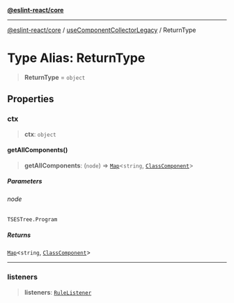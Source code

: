 [**@eslint-react/core**](../../../../README.md)

***

[@eslint-react/core](../../../../README.md) / [useComponentCollectorLegacy](../README.md) / ReturnType

# Type Alias: ReturnType

> **ReturnType** = `object`

## Properties

### ctx

> **ctx**: `object`

#### getAllComponents()

> **getAllComponents**: (`node`) => [`Map`](https://developer.mozilla.org/docs/Web/JavaScript/Reference/Global_Objects/Map)\<`string`, [`ClassComponent`](../../../../interfaces/ClassComponent.md)\>

##### Parameters

###### node

`TSESTree.Program`

##### Returns

[`Map`](https://developer.mozilla.org/docs/Web/JavaScript/Reference/Global_Objects/Map)\<`string`, [`ClassComponent`](../../../../interfaces/ClassComponent.md)\>

***

### listeners

> **listeners**: [`RuleListener`](../../../../-internal-/type-aliases/RuleListener.md)

